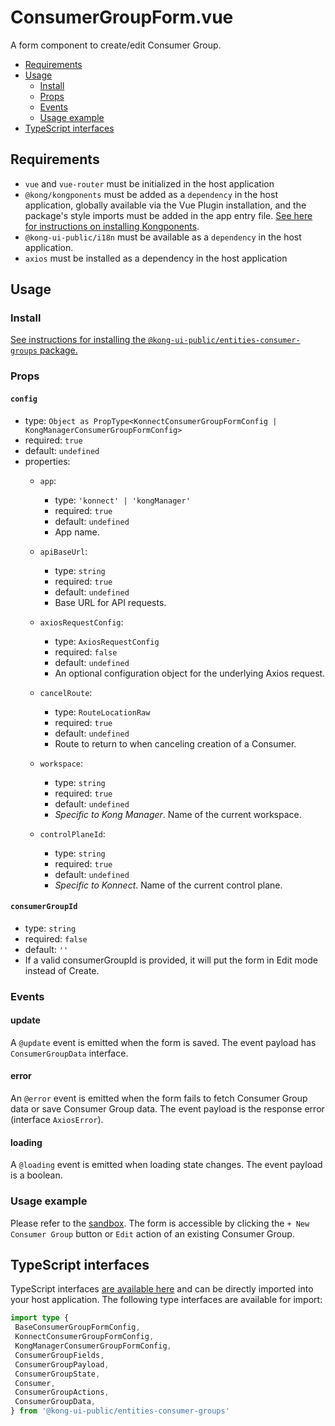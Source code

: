 # ConsumerGroupForm.vue

A form component to create/edit Consumer Group.

- [Requirements](#requirements)
- [Usage](#usage)
    - [Install](#install)
    - [Props](#props)
    - [Events](#events)
    - [Usage example](#usage-example)
- [TypeScript interfaces](#typescript-interfaces)

## Requirements

- `vue` and `vue-router` must be initialized in the host application
- `@kong/kongponents` must be added as a `dependency` in the host application, globally available via the Vue Plugin installation, and the package's style imports must be added in the app entry file. [See here for instructions on installing Kongponents](https://kongponents.konghq.com/#globally-install-all-kongponents).
- `@kong-ui-public/i18n` must be available as a `dependency` in the host application.
- `axios` must be installed as a dependency in the host application

## Usage

### Install

[See instructions for installing the `@kong-ui-public/entities-consumer-groups` package.](../README.md#install)

### Props

#### `config`
- type: `Object as PropType<KonnectConsumerGroupFormConfig | KongManagerConsumerGroupFormConfig>`
- required: `true`
- default: `undefined`
- properties:
    - `app`:
        - type: `'konnect' | 'kongManager'`
        - required: `true`
        - default: `undefined`
        - App name.
    - `apiBaseUrl`:
        - type: `string`
        - required: `true`
        - default: `undefined`
        - Base URL for API requests.
    - `axiosRequestConfig`:
        - type: `AxiosRequestConfig`
        - required: `false`
        - default: `undefined`
        - An optional configuration object for the underlying Axios request.
    - `cancelRoute`:
        - type: `RouteLocationRaw`
        - required: `true`
        - default: `undefined`
        - Route to return to when canceling creation of a Consumer.

    - `workspace`:
        - type: `string`
        - required: `true`
        - default: `undefined`
        - *Specific to Kong Manager*. Name of the current workspace.

    - `controlPlaneId`:
        - type: `string`
        - required: `true`
        - default: `undefined`
        - *Specific to Konnect*. Name of the current control plane.

#### `consumerGroupId`
- type: `string`
- required: `false`
- default: `''`
- If a valid consumerGroupId is provided, it will put the form in Edit mode instead of Create.

### Events

#### update

A `@update` event is emitted when the form is saved. The event payload has `ConsumerGroupData` interface.

#### error

An `@error` event is emitted when the form fails to fetch Consumer Group data or save Consumer Group data. The event payload is the response error (interface `AxiosError`).

#### loading

A `@loading` event is emitted when loading state changes. The event payload is a boolean.

### Usage example

Please refer to the [sandbox](../sandbox/pages/ConsumerGroupFormPage.vue). The form is accessible by clicking the `+ New Consumer Group` button or `Edit` action of an existing Consumer Group.

## TypeScript interfaces

TypeScript interfaces [are available here](https://github.com/Kong/public-ui-components/blob/main/packages/entities/entities-consumer-groups/src/types/consumer-group-form.ts) and can be directly imported into your host application. The following type interfaces are available for import:

```ts
import type {
 BaseConsumerGroupFormConfig,
 KonnectConsumerGroupFormConfig,
 KongManagerConsumerGroupFormConfig,
 ConsumerGroupFields,
 ConsumerGroupPayload,
 ConsumerGroupState,
 Consumer,
 ConsumerGroupActions,
 ConsumerGroupData,
} from '@kong-ui-public/entities-consumer-groups'
```